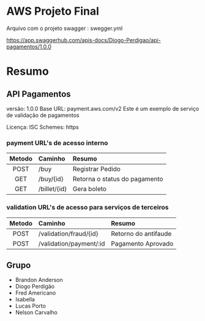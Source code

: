 # AWS Projeto Final

Arquivo com o projeto swagger : swegger.yml

https://app.swaggerhub.com/apis-docs/Diogo-Perdigao/api-pagamentos/1.0.0

# Resumo
## API Pagamentos
versão: 1.0.0
Base URL: payment.aws.com/v2
Este é um exemplo de serviço de validação de pagamentos

Licença: ISC
Schemes: https

### payment URL's de acesso interno
| Metodo | Caminho       | Resumo                        |
| :----: | :------------ | :---------------------------- |
| POST   | ​/buy​          | Registrar Pedido              |
| GET    | ​/buy​/{id}     | Retorna o status do pagamento |
| GET    | ​/billet​/{id}  | Gera boleto                   |

### validation URL's de acesso para serviços de terceiros
| Metodo | Caminho                 | Resumo               |
| :----: | :---------------------- | :------------------- |
| POST   | ​/validation​/fraud​/{id}  | Retorno do antifaude |
| POST   | ​/validation​/payment​/:id | Pagamento Aprovado   |

## Grupo
- Brandon Anderson
- Diogo Perdigão
- Fred Americano
- Isabella
- Lucas Porto
- Nelson Carvalho